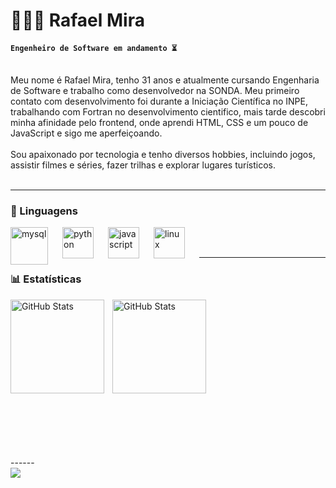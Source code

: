 # 👨🏻‍💻 Rafael Mira

**`Engenheiro de Software em andamento ⏳`**
<br>

<br>
Meu nome é Rafael Mira, tenho 31 anos e atualmente cursando Engenharia de Software e trabalho como desenvolvedor na SONDA. Meu primeiro contato com desenvolvimento foi durante a Iniciação Científica no INPE, trabalhando com Fortran no desenvolvimento cientifico, mais tarde descobri minha afinidade pelo frontend, onde aprendi HTML, CSS e um pouco de JavaScript e sigo me aperfeiçoando.
<br>
<br>
Sou apaixonado por tecnologia e tenho diversos hobbies, incluindo jogos, assistir filmes e séries, fazer trilhas e explorar lugares turísticos.
<br/>
<br/>

---
### 🤖 Linguagens


<img 
    align="left" 
    alt="mysql" 
    title="mysql"
    width="60px" 
    style="padding-right: 20px;" 
    src="https://cdn.jsdelivr.net/gh/devicons/devicon@latest/icons/mysql/mysql-original-wordmark.svg" 
/>


<img 
    align="left" 
    alt="python" 
    title="python"
    width="50px" 
    style="padding-right: 20px;" 
    src="https://cdn.jsdelivr.net/gh/devicons/devicon@latest/icons/python/python-original-wordmark.svg" 
/>

<img 
    align="left" 
    alt="javascript" 
    title="javascript"
    width="50px" 
    style="padding-right: 20px;" 
    src="https://cdn.jsdelivr.net/gh/devicons/devicon@latest/icons/javascript/javascript-original.svg"
/>

<img 
    align="left" 
    alt="linux" 
    title="linux"
    width="50px" 
    style="padding-right: 20px;" 
    src="https://cdn.jsdelivr.net/gh/devicons/devicon@latest/icons/linux/linux-original.svg"
/>

<br/>
<br/>

---

### 📊 Estatísticas

<p>
  <img 
    align="left" 
    alt="GitHub Stats" 
    height="150" 
    style="padding-right: 10px;" 
    src="https://github-readme-stats.vercel.app/api?username=rafaelmirajr&show_icons=true&theme=tokyonight&include_all_commits=true&locale=pt-br" 
  />

<img 
      align="left" 
      alt="GitHub Stats" 
      height="150" 
      src="https://github-readme-stats.vercel.app/api/top-langs/?username=rafaelmirajr&theme=tokyonight&layout=compact&custom_title=Tecnologias&langs_count=3" 
  />
<br>
<br>
<br>
<br>
</p>

<br>
<br>
<br>
<br>
<br>
<br>
<br>
<br>
<br>
<br>
------
<br>
<div> 
 <a href="https://www.linkedin.com/in/rafael-mira/" target="_blank"><img src="https://img.shields.io/badge/-LinkedIn-%230077B5?style=for-the-badge&logo=linkedin&logoColor=white" target="_blank"></a> 

</div>
